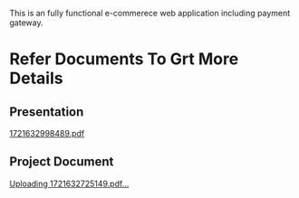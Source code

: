 This is an fully functional e-commerece web application including payment gateway. 
 # Refer Documents To Grt More Details
 ## Presentation 
 [1721632998489.pdf](https://github.com/user-attachments/files/19433724/1721632998489.pdf)

 ## Project Document
[Uploading 1721632725149.pdf…]()

